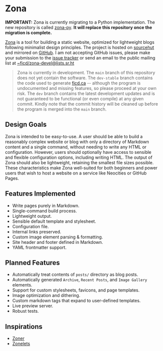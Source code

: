 # Zona

**IMPORTANT:** Zona is currently migrating to a Python implementation. The new
repository is called [zona-py](https://git.sr.ht/~ficd/zona-py). **It will
replace this repository once the migration is complete.**

[Zona](https://sr.ht/~ficd/zona/) is a tool for building a static website,
optimized for lightweight blogs following minimalist design principles. The
project is hosted on [sourcehut](https://sr.ht/~ficd/zona/) and mirrored on
[GitHub](https://github.com/ficcdaf/zona). I am not accepting GitHub issues,
please make your submission to the
[issue tracker](https://todo.sr.ht/~ficd/zona) or send an email to the public
mailing list at
[~ficd/zona-devel@lists.sr.ht](mailto:~ficd/zona-devel@lists.sr.ht)

<!-- prettier-ignore-start -->

> Zona is currently in development. The `main` branch of this repository does
> not yet contain the software. The `dev-stable` branch contains the code used
> to generate [ficd.ca](https://ficd.ca) -- although the program is undocumented
> and missing features, so please proceed at your own risk. The `dev` branch
> contains the latest development updates and is not guaranteed to be functional
> (or even compile) at any given commit. Kindly note that the commit history
> will be cleaned up before the program is merged into the `main` branch.

<!-- prettier-ignore-end -->

## Design Goals

Zona is intended to be easy-to-use. A user should be able to build a reasonably
complex website or blog with only a directory of Markdown content and a single
command, without needing to write any HTML or configuration. However, users
should optionally have access to sensible and flexible configuration options,
including writing HTML. The output of Zona should also be lightweight, retaining
the smallest file sizes possible. These characteristics make Zona well-suited
for both beginners and power users that wish to host a website on a service like
Neocities or GitHub Pages.

## Features Implemented

- Write pages purely in Markdown.
- Single-command build process.
- Lightweight output.
- Sensible default template and stylesheet.
- Configuration file.
- Internal links preserved.
- Custom image element parsing & formatting.
- Site header and footer defined in Markdown.
- YAML frontmatter support.

## Planned Features

- Automatically treat contents of `posts/` directory as blog posts.
- Automatically generated `Archive`, `Recent Posts`, and `Image Gallery`
  elements.
- Support for custom stylesheets, favicons, and page templates.
- Image optimization and dithering.
- Custom markdown tags that expand to user-defined templates.
- Live preview server.
- Robust tests.

## Inspirations

- [Zoner](https://git.sr.ht/~ryantrawick/zoner)
- [Zonelets](https://zonelets.net/)
